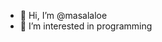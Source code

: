 - 👋 Hi, I’m @masalaloe
- 👀 I’m interested in programming

<!---
masalaloe/masalaloe is a ✨ special ✨ repository because its `README.md` (this file) appears on your GitHub profile.
You can click the Preview link to take a look at your changes.
--->
